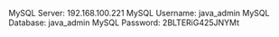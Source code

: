 MySQL Server: 192.168.100.221
MySQL Username: java_admin
MySQL Database: java_admin
MySQL Password: 2BLTERiG425JNYMt
